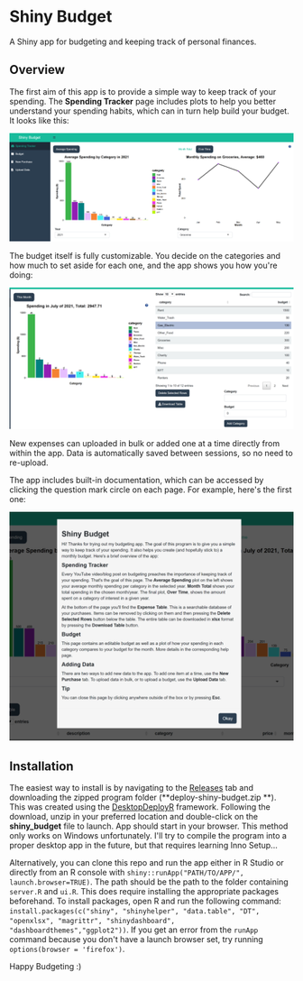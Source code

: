 # Shiny Budget

A Shiny app for budgeting and keeping track of personal finances. 

## Overview

The first aim of this app is to provide a simple way to keep track of your spending. The **Spending Tracker** page includes plots to help you better understand your spending habits, which can in turn help build your budget. It looks like this:

![Spending Tracker](./screenshots/spending_tracker.PNG)

The budget itself is fully customizable. You decide on the categories and how much to set aside for each one, and the app shows you how you're doing:

![Budget](./screenshots/budget.PNG)

New expenses can uploaded in bulk or added one at a time directly from within the app. Data is automatically saved between sessions, so no need to re-upload. 

The app includes built-in documentation, which can be accessed by clicking the question mark circle on each page. For example, here's the first one:

<img src="./screenshots/help_page.PNG" width="600">

## Installation

The easiest way to install is by navigating to the [Releases](https://github.com/grasskind/shiny-budget/releases) tab and downloading the zipped program folder (**deploy-shiny-budget.zip
**). This was created using the [DesktopDeployR](https://github.com/wleepang/DesktopDeployR) framework. Following the download, unzip in your preferred location and double-click on the **shiny_budget** file to launch. App should start in your browser. This method only works on Windows unfortunately. I'll try to compile the program into a proper desktop app in the future, but that requires learning Inno Setup...

Alternatively, you can clone this repo and run the app either in R Studio or directly from an R console with `shiny::runApp("PATH/TO/APP/", launch.browser=TRUE)`. The path should be the path to the folder containing `server.R` and `ui.R`. This does require installing the appropriate packages beforehand. To install packages, open R and run the following command: `install.packages(c("shiny", "shinyhelper", "data.table", "DT", "openxlsx", "magrittr", "shinydashboard", "dashboardthemes","ggplot2"))`. If you get an error from the `runApp` command because you don't have a launch browser set, try running `options(browser = 'firefox')`.

Happy Budgeting :) 
